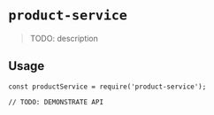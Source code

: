 # `product-service`

> TODO: description

## Usage

```
const productService = require('product-service');

// TODO: DEMONSTRATE API
```
